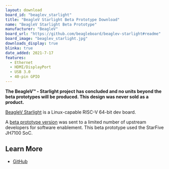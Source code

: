 ```yaml
---
layout: download
board_id: "beaglev_starlight"
title: "BeagleV Starlight Beta Prototype Download"
name: "BeagleV Starlight Beta Prototype"
manufacturer: "BeagleV"
board_url: "https://github.com/beagleboard/beaglev-starlight#readme"
board_image: "beaglev_starlight.jpg"
downloads_display: true
blinka: true
date_added: 2021-7-17
features:
  - Ethernet
  - HDMI/DisplayPort
  - USB 3.0
  - 40-pin GPIO
---
```


**The BeagleV™ - Starlight project has concluded and no units beyond the beta prototypes will be produced. This design was never sold as a product.**

[BeagleV Starlight](https://beagleboard.org/beaglev) is a Linux-capable RISC-V 64-bit dev board.

A [beta prototype version](https://wiki.seeedstudio.com/BeagleV-Getting-Started/#faq) was sent to a limited number of upstream developers for software enablement.  This beta prototype used the StarFive JH7100 SoC.


## Learn More
* [GitHub](https://github.com/beagleboard/beaglev-starlight#readme)
